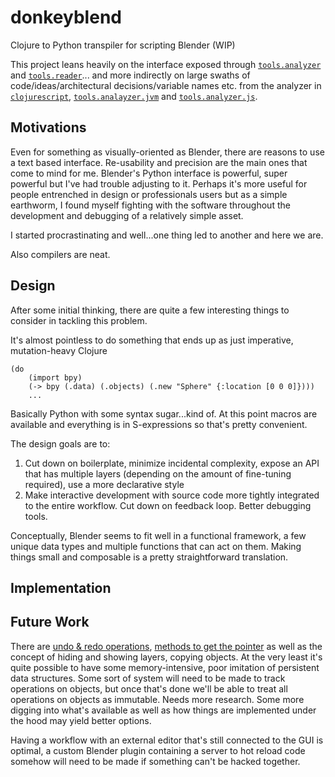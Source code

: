 # donkeyblend

Clojure to Python transpiler for scripting Blender (WIP)

This project leans heavily on the interface exposed through [`tools.analyzer`](https://github.com/clojure/tools.analyzer) and [`tools.reader`](https://github.com/clojure/tools.reader)... and more indirectly on large swaths of code/ideas/architectural decisions/variable names etc. from the analyzer in [`clojurescript`](https://github.com/clojure/clojurescript), [`tools.analayzer.jvm`](https://github.com/clojure/tools.analyzer.jvm) and [`tools.analyzer.js`](https://github.com/clojure/tools.analyzer.js/).

## Motivations

Even for something as visually-oriented as Blender, there are reasons to use a text based interface. Re-usability and precision are the main ones that come to mind for me. Blender's Python interface is powerful, super powerful but I've had trouble adjusting to it. Perhaps it's more useful for people entrenched in design or professionals users but as a simple earthworm, I found myself fighting with the software throughout the development and debugging of a relatively simple asset.

I started procrastinating and well...one thing led to another and here we are.

Also compilers are neat.

## Design

After some initial thinking, there are quite a few interesting things to consider in tackling this problem.

It's almost pointless to do something that ends up as just imperative, mutation-heavy Clojure

    (do
        (import bpy)
        (-> bpy (.data) (.objects) (.new "Sphere" {:location [0 0 0]})))
        ...

Basically Python with some syntax sugar...kind of. At this point macros are available and everything is in S-expressions so that's pretty convenient.

The design goals are to:

1. Cut down on boilerplate, minimize incidental complexity, expose an API that has multiple layers (depending on the amount of fine-tuning required), use a more declarative style
2. Make interactive development with source code more tightly integrated to the entire workflow. Cut down on feedback loop. Better debugging tools.

Conceptually, Blender seems to fit well in a functional framework, a few unique data types and multiple functions that can act on them. Making things small and composable is a pretty straightforward translation.

## Implementation

## Future Work

There are [undo & redo operations](https://docs.blender.org/api/2.79/bpy.ops.ed.html?highlight=undo#bpy.ops.ed.undo_redo), [methods to get the pointer](https://docs.blender.org/api/current/bpy.types.bpy_struct.html#bpy.types.bpy_struct.as_pointer) as well as the concept of hiding and showing layers, copying objects. At the very least it's quite possible to have some memory-intensive, poor imitation of persistent data structures. Some sort of system will need to be made to track operations on objects, but once that's done we'll be able to treat all operations on objects as immutable. Needs more research. Some more digging into what's available as well as how things are implemented under the hood may yield better options.

Having a workflow with an external editor that's still connected to the GUI is optimal, a custom Blender plugin containing a server to hot reload code somehow will need to be made if something can't be hacked together.

